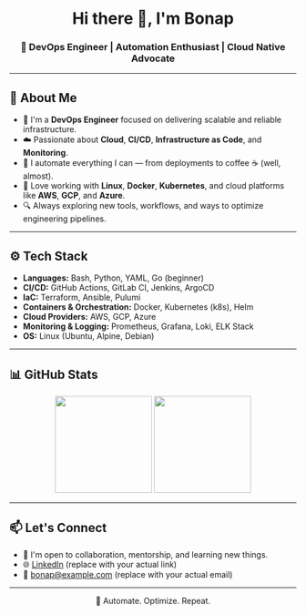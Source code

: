 <h1 align="center">Hi there 👋, I'm Bonap</h1>
<h3 align="center">🚀 DevOps Engineer | Automation Enthusiast | Cloud Native Advocate</h3>

---

## 🧠 About Me

- 💼 I'm a **DevOps Engineer** focused on delivering scalable and reliable infrastructure.
- ☁️ Passionate about **Cloud**, **CI/CD**, **Infrastructure as Code**, and **Monitoring**.
- 🔧 I automate everything I can — from deployments to coffee ☕ (well, almost).
- 🐧 Love working with **Linux**, **Docker**, **Kubernetes**, and cloud platforms like **AWS**, **GCP**, and **Azure**.
- 🔍 Always exploring new tools, workflows, and ways to optimize engineering pipelines.

---

## ⚙️ Tech Stack

- **Languages:** Bash, Python, YAML, Go (beginner)
- **CI/CD:** GitHub Actions, GitLab CI, Jenkins, ArgoCD
- **IaC:** Terraform, Ansible, Pulumi
- **Containers & Orchestration:** Docker, Kubernetes (k8s), Helm
- **Cloud Providers:** AWS, GCP, Azure
- **Monitoring & Logging:** Prometheus, Grafana, Loki, ELK Stack
- **OS:** Linux (Ubuntu, Alpine, Debian)

---

## 📊 GitHub Stats

<p align="center">
  <img src="https://github-readme-stats.vercel.app/api?username=bonap&show_icons=true&theme=tokyonight&count_private=true" height="170px" />
  <img src="https://github-readme-stats.vercel.app/api/top-langs/?username=bonap&layout=compact&theme=tokyonight" height="170px" />
</p>

---

## 📫 Let's Connect

- 💬 I'm open to collaboration, mentorship, and learning new things.
- 🌐 [LinkedIn](https://www.linkedin.com/in/bonap) (replace with your actual link)
- 📧 bonap@example.com (replace with your actual email)

---

<p align="center">
  🚀 Automate. Optimize. Repeat.
</p>

